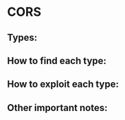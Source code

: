 # CORS

## Types:

## How to find each type:

## How to exploit each type:

## Other important notes:

